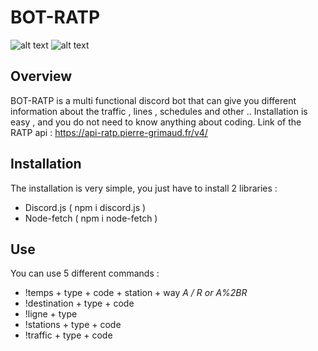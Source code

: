 # BOT-RATP

![alt text](https://cdn.discordapp.com/attachments/777092693264039950/859787341252919356/unknown.png)
![alt text](https://cdn.discordapp.com/attachments/777092693264039950/859788328148271142/unknown.png)
 
## Overview 

BOT-RATP is a multi functional discord bot that can give you different information about the traffic , lines , schedules and other ..
Installation is easy , and you do not need to know anything about coding. 
Link of the RATP api : https://api-ratp.pierre-grimaud.fr/v4/

## Installation

The installation is very simple, you just have to install 2 libraries :

- Discord.js ( npm i discord.js )
- Node-fetch ( npm i node-fetch ) 

## Use 

You can use 5 different commands : 
- !temps + type + code + station + way   *A / R or A%2BR*
- !destination + type + code
- !ligne + type 
- !stations +  type + code
- !traffic + type + code 

